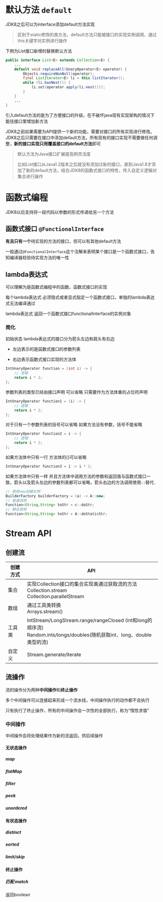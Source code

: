 # 默认方法 `default`

JDK8之后可以为interface添加default方法实现

> 区别于static修饰的类方法，default方法只能被接口的实现实例调用，通过this关键字对实例进行操作

下例为List接口新增的替换默认方法

```java
public interface List<E> extends Collection<E> {
    ...
    default void replaceAll(UnaryOperator<E> operator) {
        Objects.requireNonNull(operator);
        final ListIterator<E> li = this.listIterator();
        while (li.hasNext()) {
            li.set(operator.apply(li.next()));
        }
    }
    ...
}
```

引入default方法的是为了方便接口的升级，在不破坏java现有实现架构的情况下能往接口里增加新方法

JDK8之前如果需要为API提供一个新的功能，需要对接口的所有实现进行修改。JDK8之后只需要在接口中添加default方法，所有现有的接口实现不需要做任何调整，**新的接口实现只用覆盖接口的default方法**即可

> 默认方法为Java接口扩展提高例灵活度
>
> 比如List接口从Java1.2版本之后就没有添加过新的接口，直到Java1.8才添加了新的default方法，结合JDK8的函数式接口的特性，传入自定义逻辑对集合进行操作

# 函数式编程

JDK8以后支持将一段代码以参数的形式传递给另一个方法

## 函数式接口 `@FunctionalInterface`

**有且只有一个**待实现的方法的接口，但可以有其他default方法

一般通过`@FunctionalInterface`这个注解来表明某个接口是一个函数式接口，告知编译器校验待实现方法的唯一性

## lambda表达式

可以理解为是函数式编程中的函数，函数式接口的实现

每个lambda表达式 必须隐式或者显式指定一个函数式接口，单独的lambda表达式无法编译通过

lambda表达式 返回一个函数式接口functionalInterface的实例对象

### 简化

初始状态 lambda表达式的接口分为箭头左边和肩头有右边

- 左边表示的是函数式接口的参数列表

- 右边表示函数式接口实现的方法体

```java
IntUnaryOperator function = (int i) -> {
    // 逻辑
    return i * 2;
};
```

参数列表的类型已经由接口声明 可以省略  只需要作为方法体重的占位符声明

```java
IntUnaryOperator function1 = (i) -> {
    // 逻辑
    return i * 2;
};
```

对于只有一个参数列表的括号可以省略 如果方法没有参数，括号不能省略

```java
IntUnaryOperator function2 = i -> {
    // 逻辑
    return i * 2;
};
```

如果方法体中只有一行 方法体的{}可以省略

```java
IntUnaryOperator function3 = i -> i * 2;
```

如果方法体中只有一样 并且方法体中调用方法的参数和返回值与函数式接口一致，箭头以及箭头左边的参数列表都可以省略，箭头右边的方法调用使用`::`替代`.`

```java
// 使用new创建实例
BuilderFactory builderFactory = (a) -> A::new;
// 普通调用
Function<String,String> toStr = c::doStr;
// 静态调用
Function<String,String> toStr = A::doStaticStr;
```

# Stream API



## 创建流

| 创建方式 | API                                                          |
| -------- | ------------------------------------------------------------ |
| 集合     | 实现Collection接口的集合实现类通过获取流的方法<br/>Collection.stream<br/>Collection.parallelStream |
| 数组     | 通过工具类转换<br/>Arrays.stream()                           |
| 工具类   | IntStream/LongStream.range/rangeClosed (int和long的顺序流)<br/>Random.ints/longs/doubles(随机获取int、long、double类型的流) |
| 自定义   | Stream.generate/iterate                                      |

## 流操作

流的操作分为两种**中间操作**和**终止操作**

多个中间操作可以连接起来形成一个流水线，中间操作执行的动作都不会执行

只有执行了终止操作，所有的中间操作会一次性的全部执行，称为“惰性求值”

### 中间操作

中间操作会将处理结果作为新的流返回，供后续操作

#### 无状态操作

##### map



##### flatMap



##### filter



##### peek



##### unordered



#### 有状态操作

##### distinct

##### sorted

##### limit/skip

#### 终止操作

##### 匹配 match 

返回boolean
